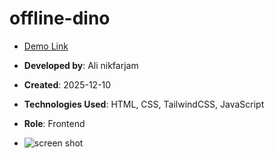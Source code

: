 # offline-dino

- [Demo Link](https://alinikfarjam79.github.io/offline-dino/)
- **Developed by**: Ali nikfarjam
- **Created**: 2025-12-10
- **Technologies Used**: HTML, CSS, TailwindCSS, JavaScript
- **Role**: Frontend

- ![screen shot](https://github.com/user-attachments/assets/a29fb27e-f3fb-4278-8cc4-e08f3f763b39)
